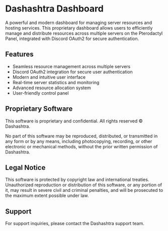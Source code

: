 # Dashashtra Dashboard

A powerful and modern dashboard for managing server resources and hosting services. This proprietary dashboard allows users to efficiently manage and distribute resources across multiple servers on the Pterodactyl Panel, integrated with Discord OAuth2 for secure authentication.

## Features

- Seamless resource management across multiple servers
- Discord OAuth2 integration for secure user authentication
- Modern and intuitive user interface
- Real-time server statistics and monitoring
- Advanced resource allocation system
- User-friendly control panel

## Proprietary Software

This software is proprietary and confidential. All rights reserved © Dashashtra.

No part of this software may be reproduced, distributed, or transmitted in any form or by any means, including photocopying, recording, or other electronic or mechanical methods, without the prior written permission of Dashashtra.

## Legal Notice

This software is protected by copyright law and international treaties. Unauthorized reproduction or distribution of this software, or any portion of it, may result in severe civil and criminal penalties, and will be prosecuted to the maximum extent possible under law.

## Support

For support inquiries, please contact the Dashashtra support team.
